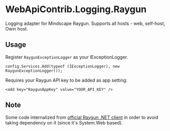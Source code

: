 WebApiContrib.Logging.Raygun
============================

Logging adapter for Mindscape Raygun. Supports all hosts - web, self-host, Owin host. 

## Usage

Register `RaygunExceptionLogger` as your IExceptionLogger.

    config.Services.Add(typeof (IExceptionLogger), new RaygunExceptionLogger());

Requires your Raygun API key to be added as app setting:

    <add key="RaygunAppKey" value="YOUR_API_KEY" />
    
## Note

Some code internalized from [official Raygun .NET client](https://github.com/MindscapeHQ/raygun4net) in order to avoid taking dependency on it (since it's System.Web based).
